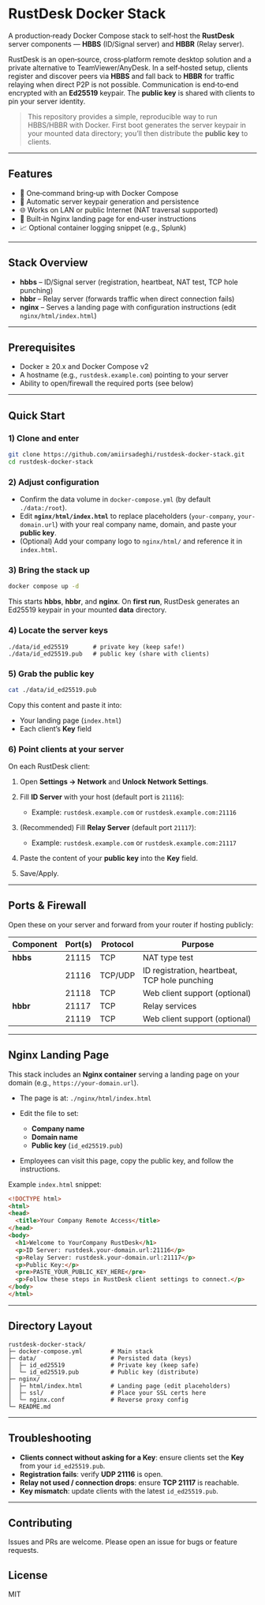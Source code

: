 # RustDesk Docker Stack

A production‑ready Docker Compose stack to self‑host the **RustDesk** server components — **HBBS** (ID/Signal server) and **HBBR** (Relay server).

RustDesk is an open‑source, cross‑platform remote desktop solution and a private alternative to TeamViewer/AnyDesk. In a self‑hosted setup, clients register and discover peers via **HBBS** and fall back to **HBBR** for traffic relaying when direct P2P is not possible. Communication is end‑to‑end encrypted with an **Ed25519** keypair. The **public key** is shared with clients to pin your server identity.

> This repository provides a simple, reproducible way to run HBBS/HBBR with Docker. First boot generates the server keypair in your mounted data directory; you’ll then distribute the **public key** to clients.

---

## Features

* 🧰 One‑command bring‑up with Docker Compose
* 🔐 Automatic server keypair generation and persistence
* 🌐 Works on LAN or public Internet (NAT traversal supported)
* 📄 Built‑in Nginx landing page for end‑user instructions
* 📈 Optional container logging snippet (e.g., Splunk)

---

## Stack Overview

* **hbbs** – ID/Signal server (registration, heartbeat, NAT test, TCP hole punching)
* **hbbr** – Relay server (forwards traffic when direct connection fails)
* **nginx** – Serves a landing page with configuration instructions (edit `nginx/html/index.html`)

---

## Prerequisites

* Docker ≥ 20.x and Docker Compose v2
* A hostname (e.g., `rustdesk.example.com`) pointing to your server
* Ability to open/firewall the required ports (see below)

---

## Quick Start

### 1) Clone and enter

```bash
git clone https://github.com/amiirsadeghi/rustdesk-docker-stack.git
cd rustdesk-docker-stack
```

### 2) Adjust configuration

* Confirm the data volume in `docker-compose.yml` (by default `./data:/root`).
* Edit **`nginx/html/index.html`** to replace placeholders (`your-company`, `your-domain.url`) with your real company name, domain, and paste your **public key**.
* (Optional) Add your company logo to `nginx/html/` and reference it in `index.html`.

### 3) Bring the stack up

```bash
docker compose up -d
```

This starts **hbbs**, **hbbr**, and **nginx**. On **first run**, RustDesk generates an Ed25519 keypair in your mounted **data** directory.

### 4) Locate the server keys

```
./data/id_ed25519       # private key (keep safe!)
./data/id_ed25519.pub   # public key (share with clients)
```

### 5) Grab the public key

```bash
cat ./data/id_ed25519.pub
```

Copy this content and paste it into:

* Your landing page (`index.html`)
* Each client’s **Key** field

### 6) Point clients at your server

On each RustDesk client:

1. Open **Settings → Network** and **Unlock Network Settings**.
2. Fill **ID Server** with your host (default port is `21116`):

   * Example: `rustdesk.example.com` or `rustdesk.example.com:21116`
3. (Recommended) Fill **Relay Server** (default port `21117`):

   * Example: `rustdesk.example.com` or `rustdesk.example.com:21117`
4. Paste the content of your **public key** into the **Key** field.
5. Save/Apply.

---

## Ports & Firewall

Open these on your server and forward from your router if hosting publicly:

| Component | Port(s) | Protocol | Purpose                                       |
| --------- | ------- | -------- | --------------------------------------------- |
| **hbbs**  | 21115   | TCP      | NAT type test                                 |
|           | 21116   | TCP/UDP  | ID registration, heartbeat, TCP hole punching |
|           | 21118   | TCP      | Web client support (optional)                 |
| **hbbr**  | 21117   | TCP      | Relay services                                |
|           | 21119   | TCP      | Web client support (optional)                 |

---

## Nginx Landing Page

This stack includes an **Nginx container** serving a landing page on your domain (e.g., `https://your-domain.url`).

* The page is at: `./nginx/html/index.html`
* Edit the file to set:

  * **Company name**
  * **Domain name**
  * **Public key** (`id_ed25519.pub`)
* Employees can visit this page, copy the public key, and follow the instructions.

Example `index.html` snippet:

```html
<!DOCTYPE html>
<html>
<head>
  <title>Your Company Remote Access</title>
</head>
<body>
  <h1>Welcome to YourCompany RustDesk</h1>
  <p>ID Server: rustdesk.your-domain.url:21116</p>
  <p>Relay Server: rustdesk.your-domain.url:21117</p>
  <p>Public Key:</p>
  <pre>PASTE_YOUR_PUBLIC_KEY_HERE</pre>
  <p>Follow these steps in RustDesk client settings to connect.</p>
</body>
</html>
```

---

## Directory Layout

```
rustdesk-docker-stack/
├─ docker-compose.yml        # Main stack
├─ data/                     # Persisted data (keys)
│  ├─ id_ed25519             # Private key (keep safe)
│  └─ id_ed25519.pub         # Public key (distribute)
├─ nginx/
│  ├─ html/index.html        # Landing page (edit placeholders)
│  ├─ ssl/                   # Place your SSL certs here
│  └─ nginx.conf             # Reverse proxy config
└─ README.md
```

---

## Troubleshooting

* **Clients connect without asking for a Key**: ensure clients set the **Key** from your `id_ed25519.pub`.
* **Registration fails**: verify **UDP 21116** is open.
* **Relay not used / connection drops**: ensure **TCP 21117** is reachable.
* **Key mismatch**: update clients with the latest `id_ed25519.pub`.

---

## Contributing

Issues and PRs are welcome. Please open an issue for bugs or feature requests.

## License

MIT
